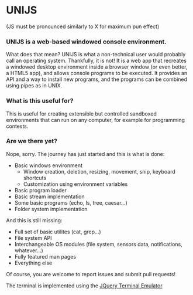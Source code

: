 # UNIJS
(JS must be pronounced similarly to X for maximum pun effect)

### UNIJS is a web-based windowed console environment.
What does that mean? UNIJS is what a non-technical user would probably call an operating system. Thankfully, it is not! It is a web app that recreates a windowed desktop environment inside a browser window (or even better, a HTML5 app), and allows console programs to be executed. It provides an API and  a way to install new programs, and the programs can be combined using pipes as in UNIX.

### What is this useful for?
This is useful for creating extensible but controlled sandboxed environments that can run on any computer, for example for programming contests.

### Are we there yet?
Nope, sorry. The journey has just started and this is what is done:

  - Basic windows environment
    - Window creation, deletion, resizing, movement, snip, keyboard shortcuts
    - Customization using environment variables
  - Basic program loader
  - Basic stream implementation
  - Some basic programs (echo, ls, tree, caesar...)
  - Folder system implementation
  
And this is still missing:
  - Full set of basic utilites (cat, grep...)
  - File system API
  - Interchangeable OS modules (file system, sensors data, notifications, whatever...)
  - Fully featured man pages
  - Everything else
  
Of course, you are welcome to report issues and submit pull requests!

The terminal is implemented using the [JQuery Terminal Emulator](https://github.com/jcubic/jquery.terminal)
